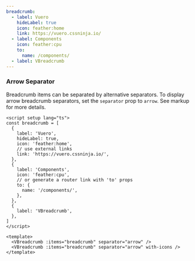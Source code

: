 ```yaml
---
breadcrumb:
  - label: Vuero
    hideLabel: true
    icon: feather:home
    link: https://vuero.cssninja.io/
  - label: Components
    icon: feather:cpu
    to:
      name: /components/
  - label: VBreadcrumb
---
```


### Arrow Separator

Breadcrumb items can be separated by alternative separators.
To display arrow breadcrumb separators,
set the `separator` prop to `arrow`. See markup for more details.

<!--code-->

```vue
<script setup lang="ts">
const breadcrumb = [
  {
    label: 'Vuero',
    hideLabel: true,
    icon: 'feather:home',
    // use external links
    link: 'https://vuero.cssninja.io/',
  },
  {
    label: 'Components',
    icon: 'feather:cpu',
    // or generate a router link with 'to' props
    to: {
      name: '/components/',
    },
  },
  {
    label: 'VBreadcrumb',
  },
]
</script>

<template>
  <VBreadcrumb :items="breadcrumb" separator="arrow" />
  <VBreadcrumb :items="breadcrumb" separator="arrow" with-icons />
</template>
```

<!--/code-->

<!--example-->

<div>
  <VBreadcrumb :items="frontmatter.breadcrumb" separator="arrow" />
  <VBreadcrumb :items="frontmatter.breadcrumb" separator="arrow" with-icons />
</div>

<!--/example-->

